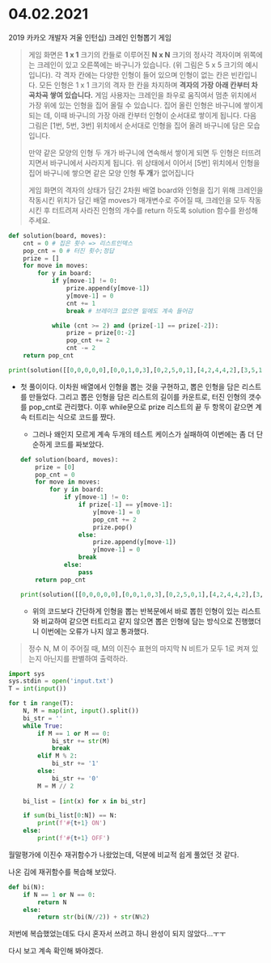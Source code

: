 # 04.02.2021

2019 카카오 개발자 겨울 인턴십) 크레인 인형뽑기 게임



> 게임 화면은 **1 x 1** 크기의 칸들로 이루어진 **N x N** 크기의 정사각 격자이며 위쪽에는 크레인이 있고 오른쪽에는 바구니가 있습니다. (위 그림은 5 x 5 크기의 예시입니다). 각 격자 칸에는 다양한 인형이 들어 있으며 인형이 없는 칸은 빈칸입니다. 모든 인형은 1 x 1 크기의 격자 한 칸을 차지하며 **격자의 가장 아래 칸부터 차곡차곡 쌓여 있습니다.** 게임 사용자는 크레인을 좌우로 움직여서 멈춘 위치에서 가장 위에 있는 인형을 집어 올릴 수 있습니다. 집어 올린 인형은 바구니에 쌓이게 되는 데, 이때 바구니의 가장 아래 칸부터 인형이 순서대로 쌓이게 됩니다. 다음 그림은 [1번, 5번, 3번] 위치에서 순서대로 인형을 집어 올려 바구니에 담은 모습입니다.
>
> 만약 같은 모양의 인형 두 개가 바구니에 연속해서 쌓이게 되면 두 인형은 터뜨려지면서 바구니에서 사라지게 됩니다. 위 상태에서 이어서 [5번] 위치에서 인형을 집어 바구니에 쌓으면 같은 모양 인형 **두 개**가 없어집니다
>
> 게임 화면의 격자의 상태가 담긴 2차원 배열 board와 인형을 집기 위해 크레인을 작동시킨 위치가 담긴 배열 moves가 매개변수로 주어질 때, 크레인을 모두 작동시킨 후 터트려져 사라진 인형의 개수를 return 하도록 solution 함수를 완성해주세요.



```python
def solution(board, moves):
    cnt = 0 # 집은 횟수 => 리스트인덱스
    pop_cnt = 0 # 터진 횟수;정답
    prize = []
    for move in moves:
        for y in board:
            if y[move-1] != 0:
                prize.append(y[move-1])
                y[move-1] = 0
                cnt += 1
                break # 브레이크 없으면 밑에도 계속 들어감

            while (cnt >= 2) and (prize[-1] == prize[-2]):
                prize = prize[0:-2]
                pop_cnt += 2
                cnt -= 2
    return pop_cnt

print(solution([[0,0,0,0,0],[0,0,1,0,3],[0,2,5,0,1],[4,2,4,4,2],[3,5,1,3,1]], [1,5,3,5,1,2,1,4]))
```

- 첫 풀이이다. 이차원 배열에서 인형을 뽑는 것을 구현하고, 뽑은 인형을 담은 리스트를 만들었다. 그리고 뽑은 인형을 담은 리스트의 길이를 카운트로, 터진 인형의 갯수를 pop_cnt로 관리했다. 이후 while문으로 prize 리스트의 끝 두 항목이 같으면 계속 터트리는  식으로 코드를 짰다.

  - 그러나 왜인지 모르게 계속 두개의 테스트 케이스가 실패하여 이번에는 좀 더 단순하게 코드를 짜보았다.

  ```python
  def solution(board, moves):
      prize = [0]
      pop_cnt = 0
      for move in moves:
          for y in board:
              if y[move-1] != 0:
                  if prize[-1] == y[move-1]:
                      y[move-1] = 0
                      pop_cnt += 2
                      prize.pop()
                  else:
                      prize.append(y[move-1])
                      y[move-1] = 0
                  break
              else:
                  pass
      return pop_cnt
  
  print(solution([[0,0,0,0,0],[0,0,1,0,3],[0,2,5,0,1],[4,2,4,4,2],[3,5,1,3,1]], [1,5,3,5,1,2,1,4]))
  ```

  - 위의 코드보다 간단하게 인형을 뽑는 반복문에서 바로 뽑힌 인형이 있는 리스트와 비교하여 같으면 터트리고 같지 않으면 뽑은 인형에 담는 방식으로 진행했더니 이번에는 오류가 나지 않고 통과했다.





> 정수 N, M 이 주어질 때, M의 이진수 표현의 마지막 N 비트가 모두 1로 켜져 있는지 아닌지를 판별하여 출력하라.

```python
import sys
sys.stdin = open('input.txt')
T = int(input())

for t in range(T):
    N, M = map(int, input().split())
    bi_str = ''
    while True:
        if M == 1 or M == 0:
            bi_str += str(M)
            break
        elif M % 2:
            bi_str += '1'
        else:
            bi_str += '0'
        M = M // 2
    
    bi_list = [int(x) for x in bi_str]

    if sum(bi_list[0:N]) == N:
        print(f'#{t+1} ON')
    else:
        print(f'#{t+1} OFF')
```

월말평가에 이진수 재귀함수가 나왔었는데, 덕분에 비교적 쉽게 풀었던 것 같다.



나온 김에 재귀함수를 복습해 보았다.

```python
def bi(N):
    if N == 1 or N == 0:
        return N
    else:
        return str(bi(N//2)) + str(N%2)
```

저번에 복습했었는데도 다시 혼자서 쓰려고 하니 완성이 되지 않았다...ㅜㅜ

다시 보고 계속 확인해 봐야겠다.
